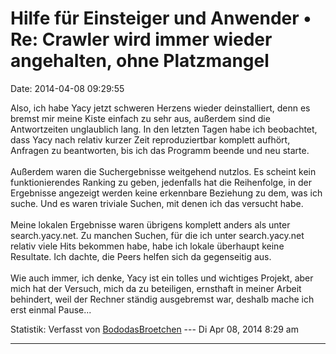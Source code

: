 Hilfe für Einsteiger und Anwender • Re: Crawler wird immer wieder angehalten, ohne Platzmangel
==============================================================================================

Date: 2014-04-08 09:29:55

Also, ich habe Yacy jetzt schweren Herzens wieder deinstalliert, denn es
bremst mir meine Kiste einfach zu sehr aus, außerdem sind die
Antwortzeiten unglaublich lang. In den letzten Tagen habe ich
beobachtet, dass Yacy nach relativ kurzer Zeit reproduziertbar komplett
aufhört, Anfragen zu beantworten, bis ich das Programm beende und neu
starte.\
\
Außerdem waren die Suchergebnisse weitgehend nutzlos. Es scheint kein
funktionierendes Ranking zu geben, jedenfalls hat die Reihenfolge, in
der Ergebnisse angezeigt werden keine erkennbare Beziehung zu dem, was
ich suche. Und es waren triviale Suchen, mit denen ich das versucht
habe.\
\
Meine lokalen Ergebnisse waren übrigens komplett anders als unter
search.yacy.net. Zu manchen Suchen, für die ich unter search.yacy.net
relativ viele Hits bekommen habe, habe ich lokale überhaupt keine
Resultate. Ich dachte, die Peers helfen sich da gegenseitig aus.\
\
Wie auch immer, ich denke, Yacy ist ein tolles und wichtiges Projekt,
aber mich hat der Versuch, mich da zu beteiligen, ernsthaft in meiner
Arbeit behindert, weil der Rechner ständig ausgebremst war, deshalb
mache ich erst einmal Pause\...

Statistik: Verfasst von
[BododasBroetchen](http://forum.yacy-websuche.de/memberlist.php?mode=viewprofile&u=9386)
--- Di Apr 08, 2014 8:29 am

------------------------------------------------------------------------
